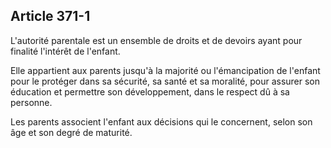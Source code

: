 Article 371-1
----
L'autorité parentale est un ensemble de droits et de devoirs ayant pour finalité
l'intérêt de l'enfant.

Elle appartient aux parents jusqu'à la majorité ou l'émancipation de l'enfant
pour le protéger dans sa sécurité, sa santé et sa moralité, pour assurer son
éducation et permettre son développement, dans le respect dû à sa personne.

Les parents associent l'enfant aux décisions qui le concernent, selon son âge et
son degré de maturité.
